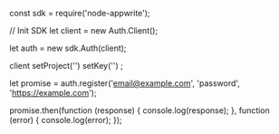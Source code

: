 const sdk = require('node-appwrite');

// Init SDK
let client = new Auth.Client();

let auth = new sdk.Auth(client);

client
    setProject('')
    setKey('')
;

let promise = auth.register('email@example.com', 'password', 'https://example.com');

promise.then(function (response) {
    console.log(response);
}, function (error) {
    console.log(error);
});